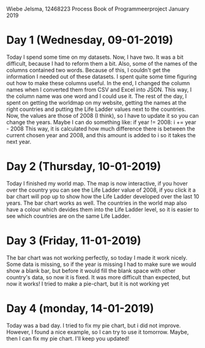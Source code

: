 Wiebe Jelsma, 12468223
Process Book of Programmeerproject
January 2019

# Day 1 (Wednesday, 09-01-2019)
Today I spend some time on my datasets. Now, I have two.
It was a bit difficult, because I had to reform them a bit.
Also, some of the names of the columns contained two words.
Because of this, I couldn't get the information I needed out of these datasets.
I spent quite some time figuring out how to make these columns useful.
In the end, I changed the column names when I converted them from CSV and Excel into JSON.
This way, I the column name was one word and I could use it.
The rest of the day, I spent on getting the worldmap on my website, getting the names at the right countries and putting the Life Ladder values next to the countries. Now, the values are those of 2008 (I think), so I have to update it so you can change the years. 
Maybe I can do something like:
if year != 2008:
    i += year - 2008
This way, it is calculated how much difference there is between the current chosen year and 2008, and this amount is added to i so it takes the next year.

# Day 2 (Thursday, 10-01-2019)
Today I finished my world map.
The map is now interactive, if you hover over the country you can see the Life Ladder value of 2008, if you click it a bar chart will pop up to show how the Life Ladder developed over the last 10 years.
The bar chart works as well.
The countries in the world map also have a colour which devides them into the Life Ladder level, so it is easier to see which countries are on the same Life Ladder.

# Day 3 (Friday, 11-01-2019)
The bar chart was not working perfectly, so today I made it work nicely.
Some data is missing, so if the year is missing I had to make sure we would show a blank bar, but before it would fill the blank space with other country's data, so now it is fixed.
It was more difficult than expected, but now it works!
I tried to make a pie-chart, but it is not working yet

# Day 4 (monday, 14-01-2019)
Today was a bad day.
I tried to fix my pie chart, but i did not improve.
However, I found a nice example, so I can try to use it tomorrow.
Maybe, then I can fix my pie chart. I'll keep you updated!
